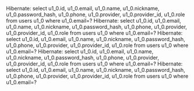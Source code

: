 Hibernate:
    select
        u1_0.id,
        u1_0.email,
        u1_0.name,
        u1_0.nickname,
        u1_0.password_hash,
        u1_0.phone,
        u1_0.provider,
        u1_0.provider_id,
        u1_0.role
    from
        users u1_0
    where
        u1_0.email=?
Hibernate:
    select
        u1_0.id,
        u1_0.email,
        u1_0.name,
        u1_0.nickname,
        u1_0.password_hash,
        u1_0.phone,
        u1_0.provider,
        u1_0.provider_id,
        u1_0.role
    from
        users u1_0
    where
        u1_0.email=?
Hibernate:
    select
        u1_0.id,
        u1_0.email,
        u1_0.name,
        u1_0.nickname,
        u1_0.password_hash,
        u1_0.phone,
        u1_0.provider,
        u1_0.provider_id,
        u1_0.role
    from
        users u1_0
    where
        u1_0.email=?
Hibernate:
    select
        u1_0.id,
        u1_0.email,
        u1_0.name,
        u1_0.nickname,
        u1_0.password_hash,
        u1_0.phone,
        u1_0.provider,
        u1_0.provider_id,
        u1_0.role
    from
        users u1_0
    where
        u1_0.email=?
Hibernate:
    select
        u1_0.id,
        u1_0.email,
        u1_0.name,
        u1_0.nickname,
        u1_0.password_hash,
        u1_0.phone,
        u1_0.provider,
        u1_0.provider_id,
        u1_0.role
    from
        users u1_0
    where
        u1_0.email=?
